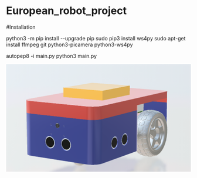 # European_robot_project

#Installation 

python3 -m pip install --upgrade pip
sudo pip3 install ws4py
sudo apt-get install ffmpeg git python3-picamera python3-ws4py

autopep8 -i main.py
python3 main.py


![alt text](icone48.png)
